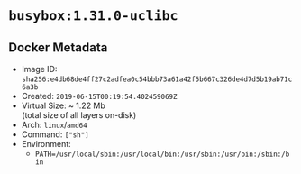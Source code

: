 # `busybox:1.31.0-uclibc`

## Docker Metadata

- Image ID: `sha256:e4db68de4ff27c2adfea0c54bbb73a61a42f5b667c326de4d7d5b19ab71c6a3b`
- Created: `2019-06-15T00:19:54.402459069Z`
- Virtual Size: ~ 1.22 Mb  
  (total size of all layers on-disk)
- Arch: `linux`/`amd64`
- Command: `["sh"]`
- Environment:
  - `PATH=/usr/local/sbin:/usr/local/bin:/usr/sbin:/usr/bin:/sbin:/bin`
